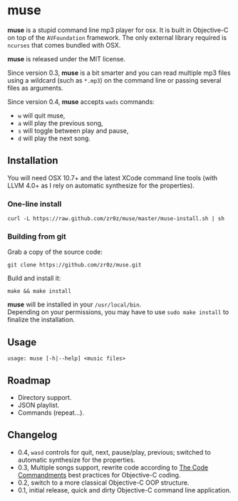 muse
====

**muse** is a stupid command line mp3 player for osx. It is built in Objective-C on top of the `AVFoundation` framework. 
The only external library required is `ncurses` that comes bundled with OSX.

**muse** is released under the MIT license.

Since version 0.3, **muse** is a bit smarter and you can read multiple mp3 files using a wildcard (such as `*.mp3`) on the command line or passing several files as arguments.

Since version 0.4, **muse** accepts `wads` commands:

- `w` will quit muse,
- `a` will play the previous song,
- `s` will toggle between play and pause,
- `d` will play the next song.

Installation
------------

You will need OSX 10.7+ and the latest XCode command line tools (with LLVM 4.0+ as I rely on automatic synthesize for the properties).

### One-line install

    curl -L https://raw.github.com/zr0z/muse/master/muse-install.sh | sh

### Building from git

Grab a copy of the source code:

	git clone https://github.com/zr0z/muse.git

Build and install it:

	make && make install

**muse** will be installed in your `/usr/local/bin`.  
Depending on your permissions, you may have to use `sudo make install` to finalize the installation.

Usage
-----

	usage: muse [-h|--help] <music files>

Roadmap
-------

* Directory support.
* JSON playlist.
* Commands (repeat…).

Changelog
---------

* 0.4, `wasd` controls for quit, next, pause/play, previous; switched to automatic synthesize for the properties. 
* 0.3, Multiple songs support, rewrite code according to [The Code Commandments](http://ironwolf.dangerousgames.com/blog/archives/913) best practices for Objective-C coding.
* 0.2, switch to a more classical Objective-C OOP structure.
* 0.1, initial release, quick and dirty Objective-C command line application.
